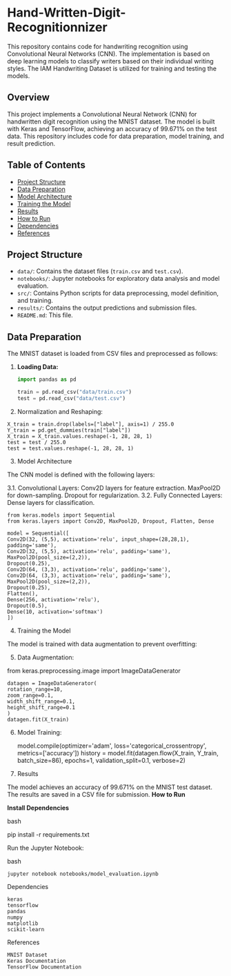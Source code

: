 # Hand-Written-Digit-Recognitionnizer

This repository contains code for handwriting recognition using Convolutional Neural Networks (CNN). The implementation is based on deep learning models to classify writers based on their individual writing styles. The IAM Handwriting Dataset is utilized for training and testing the models.

## Overview
This project implements a Convolutional Neural Network (CNN) for handwritten digit recognition using the MNIST dataset. The model is built with Keras and TensorFlow, achieving an accuracy of 99.671% on the test data. This repository includes code for data preparation, model training, and result prediction.

## Table of Contents
- [Project Structure](#project-structure)
- [Data Preparation](#data-preparation)
- [Model Architecture](#model-architecture)
- [Training the Model](#training-the-model)
- [Results](#results)
- [How to Run](#how-to-run)
- [Dependencies](#dependencies)
- [References](#references)

## Project Structure
- `data/`: Contains the dataset files (`train.csv` and `test.csv`).
- `notebooks/`: Jupyter notebooks for exploratory data analysis and model evaluation.
- `src/`: Contains Python scripts for data preprocessing, model definition, and training.
- `results/`: Contains the output predictions and submission files.
- `README.md`: This file.

## Data Preparation
The MNIST dataset is loaded from CSV files and preprocessed as follows:
1. **Loading Data:**
   ```python
   import pandas as pd
   
   train = pd.read_csv("data/train.csv")
   test = pd.read_csv("data/test.csv")

 2.  Normalization and Reshaping:


    X_train = train.drop(labels=["label"], axis=1) / 255.0
    Y_train = pd.get_dummies(train["label"])
    X_train = X_train.values.reshape(-1, 28, 28, 1)
    test = test / 255.0
    test = test.values.reshape(-1, 28, 28, 1)

3. Model Architecture

The CNN model is defined with the following layers:

   3.1. Convolutional Layers:
        Conv2D layers for feature extraction.
        MaxPool2D for down-sampling.
        Dropout for regularization.
   3.2.  Fully Connected Layers:
        Dense layers for classification.


    from keras.models import Sequential
    from keras.layers import Conv2D, MaxPool2D, Dropout, Flatten, Dense

    model = Sequential([
    Conv2D(32, (5,5), activation='relu', input_shape=(28,28,1), padding='same'),
    Conv2D(32, (5,5), activation='relu', padding='same'),
    MaxPool2D(pool_size=(2,2)),
    Dropout(0.25),
    Conv2D(64, (3,3), activation='relu', padding='same'),
    Conv2D(64, (3,3), activation='relu', padding='same'),
    MaxPool2D(pool_size=(2,2)),
    Dropout(0.25),
    Flatten(),
    Dense(256, activation='relu'),
    Dropout(0.5),
    Dense(10, activation='softmax')
    ])


4. Training the Model

The model is trained with data augmentation to prevent overfitting:

  5. Data Augmentation:

  from keras.preprocessing.image import ImageDataGenerator

    datagen = ImageDataGenerator(
    rotation_range=10,
    zoom_range=0.1,
    width_shift_range=0.1,
    height_shift_range=0.1
    )
    datagen.fit(X_train)

6. Model Training:

    model.compile(optimizer='adam', loss='categorical_crossentropy', metrics=['accuracy'])
    history = model.fit(datagen.flow(X_train, Y_train, batch_size=86),
    epochs=1, validation_split=0.1, verbose=2)

7. Results

The model achieves an accuracy of 99.671% on the MNIST test dataset. The results are saved in a CSV file for submission.
**How to Run**

**Install Dependencies**

bash

pip install -r requirements.txt

Run the Jupyter Notebook:

bash

    jupyter notebook notebooks/model_evaluation.ipynb

Dependencies

    keras
    tensorflow
    pandas
    numpy
    matplotlib
    scikit-learn

References

    MNIST Dataset
    Keras Documentation
    TensorFlow Documentation

